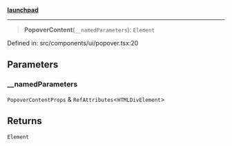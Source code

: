 [**launchpad**](index.md)

***

> **PopoverContent**(`__namedParameters`): `Element`

Defined in: src/components/ui/popover.tsx:20

## Parameters

### \_\_namedParameters

`PopoverContentProps` & `RefAttributes`\<`HTMLDivElement`\>

## Returns

`Element`

